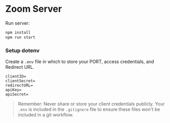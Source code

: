 # Zoom Server

Run server:

```bash
npm install
npm run start
```

### Setup dotenv

Create a `.env` file in which to store your PORT, access credentials, and Redirect URL.

```
clientID=
clientSecret=
redirectURL=
apiKey=
apiSecret=
```

> Remember: Never share or store your client credentials publicly. Your `.env` is included in the `.gitignore` file to ensure these files won't be included in a git workflow.
